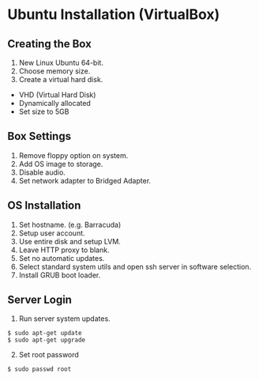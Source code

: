# Ubuntu Installation (VirtualBox)

## Creating the Box

1. New Linux Ubuntu 64-bit.
2. Choose memory size.
3. Create a virtual hard disk.
  * VHD (Virtual Hard Disk)
  * Dynamically allocated
  * Set size to 5GB
  
## Box Settings

1. Remove floppy option on system.
2. Add OS image to storage.
3. Disable audio.
4. Set network adapter to Bridged Adapter.

## OS Installation

1. Set hostname. (e.g. Barracuda)
2. Setup user account.
3. Use entire disk and setup LVM.
4. Leave HTTP proxy to blank.
5. Set no automatic updates.
6. Select standard system utils and open ssh server in software selection.
7. Install GRUB boot loader.

## Server Login

1. Run server system updates.

```
$ sudo apt-get update
$ sudo apt-get upgrade
```

2. Set root password

```
$ sudo passwd root
```
